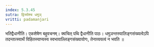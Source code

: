 ```yaml
---
index: 5.3.45
sutra: द्वित्र्योश्च धमुञ्
vritti: padamanjari
---
```


 भतिद्वैधानीति। एकशेषेण बहुवचनम्। क्वचित् पथि द्वैधानीति पाठः। धमुञन्तस्यालिङ्गसंख्यत्वेऽपि तदन्तात्स्वार्थे विहितस्याप्यस्य स्वभावाल्लिङ्गसंख्यायोगः, तेनाव्ययत्वं न भवति ॥